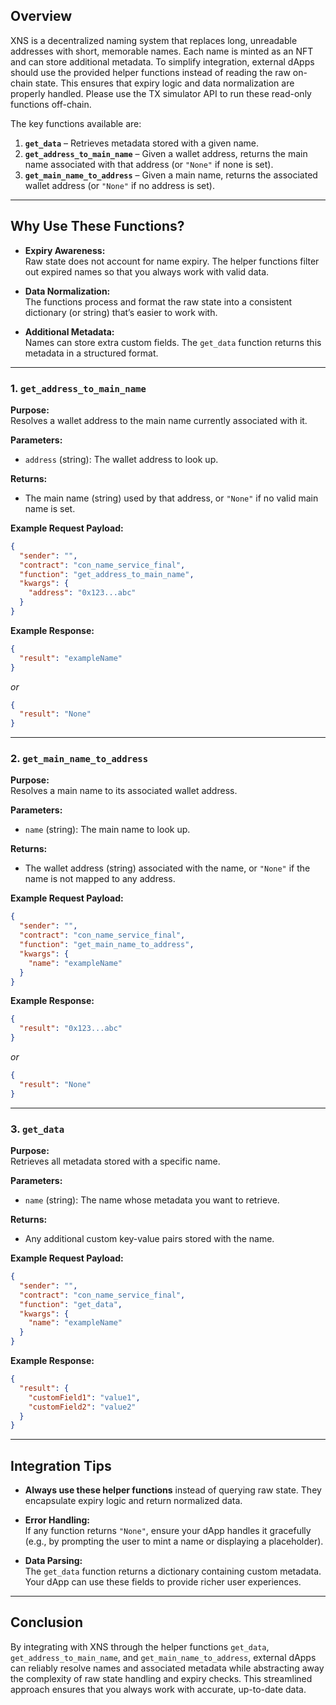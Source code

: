 ## Overview

XNS is a decentralized naming system that replaces long, unreadable addresses with short, memorable names. Each name is minted as an NFT and can store additional metadata. To simplify integration, external dApps should use the provided helper functions instead of reading the raw on-chain state. This ensures that expiry logic and data normalization are properly handled. Please use the TX simulator API to run these read-only functions off-chain.

The key functions available are:

1. **`get_data`** – Retrieves metadata stored with a given name.
2. **`get_address_to_main_name`** – Given a wallet address, returns the main name associated with that address (or `"None"` if none is set).
3. **`get_main_name_to_address`** – Given a main name, returns the associated wallet address (or `"None"` if no address is set).

---

## Why Use These Functions?

- **Expiry Awareness:**  
  Raw state does not account for name expiry. The helper functions filter out expired names so that you always work with valid data.

- **Data Normalization:**  
  The functions process and format the raw state into a consistent dictionary (or string) that’s easier to work with.

- **Additional Metadata:**  
  Names can store extra custom fields. The `get_data` function returns this metadata in a structured format.

---

### 1. `get_address_to_main_name`

**Purpose:**  
Resolves a wallet address to the main name currently associated with it.

**Parameters:**  
- `address` (string): The wallet address to look up.

**Returns:**  
- The main name (string) used by that address, or `"None"` if no valid main name is set.

**Example Request Payload:**

```json
{
  "sender": "",
  "contract": "con_name_service_final",
  "function": "get_address_to_main_name",
  "kwargs": {
    "address": "0x123...abc"
  }
}
```

**Example Response:**

```json
{
  "result": "exampleName"
}
```

*or*

```json
{
  "result": "None"
}
```

---

### 2. `get_main_name_to_address`

**Purpose:**  
Resolves a main name to its associated wallet address.

**Parameters:**  
- `name` (string): The main name to look up.

**Returns:**  
- The wallet address (string) associated with the name, or `"None"` if the name is not mapped to any address.

**Example Request Payload:**

```json
{
  "sender": "",
  "contract": "con_name_service_final",
  "function": "get_main_name_to_address",
  "kwargs": {
    "name": "exampleName"
  }
}
```

**Example Response:**

```json
{
  "result": "0x123...abc"
}
```

*or*

```json
{
  "result": "None"
}
```

---

### 3. `get_data`

**Purpose:**  
Retrieves all metadata stored with a specific name.

**Parameters:**  
- `name` (string): The name whose metadata you want to retrieve.

**Returns:**  
- Any additional custom key-value pairs stored with the name.

**Example Request Payload:**

```json
{
  "sender": "",
  "contract": "con_name_service_final",
  "function": "get_data",
  "kwargs": {
    "name": "exampleName"
  }
}
```

**Example Response:**

```json
{
  "result": {
    "customField1": "value1",
    "customField2": "value2"
  }
}
```

---

## Integration Tips

- **Always use these helper functions** instead of querying raw state. They encapsulate expiry logic and return normalized data.

- **Error Handling:**  
  If any function returns `"None"`, ensure your dApp handles it gracefully (e.g., by prompting the user to mint a name or displaying a placeholder).

- **Data Parsing:**  
  The `get_data` function returns a dictionary containing custom metadata. Your dApp can use these fields to provide richer user experiences.

---

## Conclusion

By integrating with XNS through the helper functions `get_data`, `get_address_to_main_name`, and `get_main_name_to_address`, external dApps can reliably resolve names and associated metadata while abstracting away the complexity of raw state handling and expiry checks. This streamlined approach ensures that you always work with accurate, up-to-date data.
